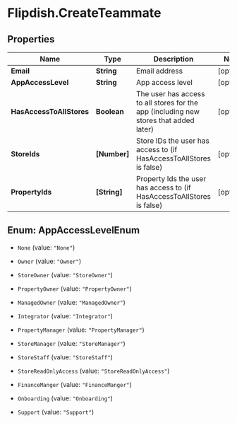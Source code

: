 # Flipdish.CreateTeammate

## Properties

Name | Type | Description | Notes
------------ | ------------- | ------------- | -------------
**Email** | **String** | Email address | [optional] 
**AppAccessLevel** | **String** | App access level | [optional] 
**HasAccessToAllStores** | **Boolean** | The user has access to all stores for the app (including new stores that added later) | [optional] 
**StoreIds** | **[Number]** | Store IDs the user has access to (if HasAccessToAllStores is false) | [optional] 
**PropertyIds** | **[String]** | Property Ids the user has access to (if HasAccessToAllStores is false) | [optional] 



## Enum: AppAccessLevelEnum


* `None` (value: `"None"`)

* `Owner` (value: `"Owner"`)

* `StoreOwner` (value: `"StoreOwner"`)

* `PropertyOwner` (value: `"PropertyOwner"`)

* `ManagedOwner` (value: `"ManagedOwner"`)

* `Integrator` (value: `"Integrator"`)

* `PropertyManager` (value: `"PropertyManager"`)

* `StoreManager` (value: `"StoreManager"`)

* `StoreStaff` (value: `"StoreStaff"`)

* `StoreReadOnlyAccess` (value: `"StoreReadOnlyAccess"`)

* `FinanceManger` (value: `"FinanceManger"`)

* `Onboarding` (value: `"Onboarding"`)

* `Support` (value: `"Support"`)




